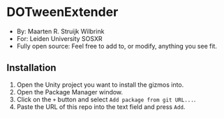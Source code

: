 # DOTweenExtender

- By: Maarten R. Struijk Wilbrink
- For: Leiden University SOSXR
- Fully open source: Feel free to add to, or modify, anything you see fit.


## Installation
1. Open the Unity project you want to install the gizmos into.
2. Open the Package Manager window.
3. Click on the `+` button and select `Add package from git URL...`.
4. Paste the URL of this repo into the text field and press `Add`.

